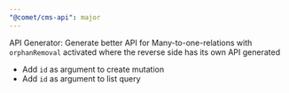 ```yaml
---
"@comet/cms-api": major
---
```


API Generator: Generate better API for Many-to-one-relations with `orphanRemoval` activated where the reverse side has its own API generated

- Add `id` as argument to create mutation
- Add `id` as argument to list query
